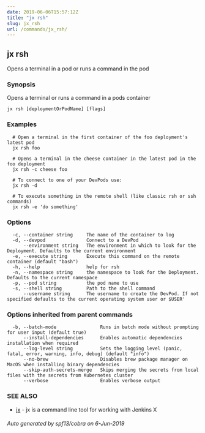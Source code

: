 ```yaml
---
date: 2019-06-06T15:57:12Z
title: "jx rsh"
slug: jx_rsh
url: /commands/jx_rsh/
---
```

## jx rsh

Opens a terminal in a pod or runs a command in the pod

### Synopsis

Opens a terminal or runs a command in a pods container

```
jx rsh [deploymentOrPodName] [flags]
```

### Examples

```
  # Open a terminal in the first container of the foo deployment's latest pod
  jx rsh foo
  
  # Opens a terminal in the cheese container in the latest pod in the foo deployment
  jx rsh -c cheese foo
  
  # To connect to one of your DevPods use:
  jx rsh -d
  
  # To execute something in the remote shell (like classic rsh or ssh commands)
  jx rsh -e 'do something'
```

### Options

```
  -c, --container string     The name of the container to log
  -d, --devpod               Connect to a DevPod
      --environment string   The environment in which to look for the Deployment. Defaults to the current environment
  -e, --execute string       Execute this command on the remote container (default "bash")
  -h, --help                 help for rsh
  -n, --namespace string     the namespace to look for the Deployment. Defaults to the current namespace
  -p, --pod string           the pod name to use
  -s, --shell string         Path to the shell command
      --username string      The username to create the DevPod. If not specified defaults to the current operating system user or $USER'
```

### Options inherited from parent commands

```
  -b, --batch-mode                Runs in batch mode without prompting for user input (default true)
      --install-dependencies      Enables automatic dependencies installation when required
      --log-level string          Sets the logging level (panic, fatal, error, warning, info, debug) (default "info")
      --no-brew                   Disables brew package manager on MacOS when installing binary dependencies
      --skip-auth-secrets-merge   Skips merging the secrets from local files with the secrets from Kubernetes cluster
      --verbose                   Enables verbose output
```

### SEE ALSO

* [jx](/commands/jx/)	 - jx is a command line tool for working with Jenkins X

###### Auto generated by spf13/cobra on 6-Jun-2019
